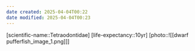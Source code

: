 ```yaml
---
date created: 2025-04-04T00:22
date modified: 2025-04-04T00:23
---
```


[scientific-name::Tetraodontidae]
[life-expectancy::10yr]
[photo::![[dwarf pufferfish_image_1.png]]]